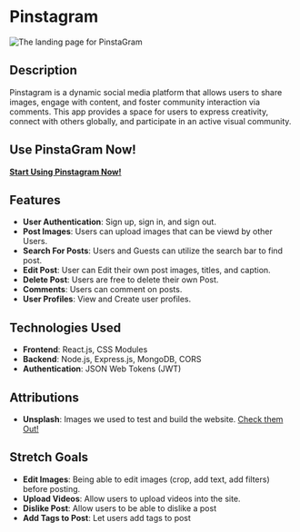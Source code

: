 
# Pinstagram
![The landing page for PinstaGram](https://i.ibb.co/K7X3W0y/Screenshot-2024-10-17-at-6-04-52-PM.png)

## Description
Pinstagram is a dynamic social media platform that allows users to share images, engage with content, and foster community interaction via comments. This app provides a space for users to express creativity, connect with others globally, and participate in an active visual community.

## Use PinstaGram Now!
**[Start Using Pinstagram Now!](https://pinsta-gram.netlify.app/)**

## Features
- **User Authentication**: Sign up, sign in, and sign out.
- **Post Images**: Users can upload images that can be viewd by other Users.
- **Search For Posts**: Users and Guests can utilize the search bar to find post.
- **Edit Post**: User can Edit their own post images, titles, and caption.
- **Delete Post**: Users are free to delete their own Post.
- **Comments**: Users can comment on posts.
- **User Profiles**: View and Create user profiles.

## Technologies Used
- **Frontend**: React.js, CSS Modules
- **Backend**: Node.js, Express.js, MongoDB, CORS
- **Authentication**: JSON Web Tokens (JWT)

## Attributions
- **Unsplash**: Images we used to test and build the website. [Check them Out!](https://unsplash.com)

## Stretch Goals
- **Edit Images**: Being able to edit images (crop, add text, add filters) before posting.
- **Upload Videos**: Allow users to upload videos into the site.
- **Dislike Post**: Allow users to be able to dislike a post
- **Add Tags to Post**: Let users add tags to post